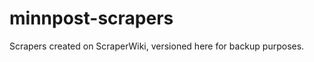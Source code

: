 minnpost-scrapers
=================

Scrapers created on ScraperWiki, versioned here for backup purposes.